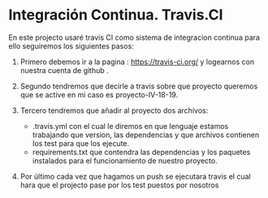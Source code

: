 # Integración Continua. Travis.CI

 En este projecto usaré travis CI como sistema de integracion continua para ello seguiremos los siguientes pasos:

1. Primero debemos ir a la pagina : https://travis-ci.org/ y logearnos con nuestra cuenta de github .

2. Segundo tendremos que decirle a travis sobre que proyecto queremos que se active en mi caso es proyecto-IV-18-19.

3. Tercero tendremos que añadir al proyecto dos archivos:

	- .travis.yml con el cual le diremos en que lenguaje estamos trabajando que version, las dependencias  y que archivos contienen los test para que los ejecute.
	- requirements.txt que contendra las dependencias y los paquetes instalados para el funcionamiento de nuestro proyecto.

4. Por último cada vez que hagamos un push se ejecutara travis el cual hara que el projecto pase por los test puestos por nosotros 
